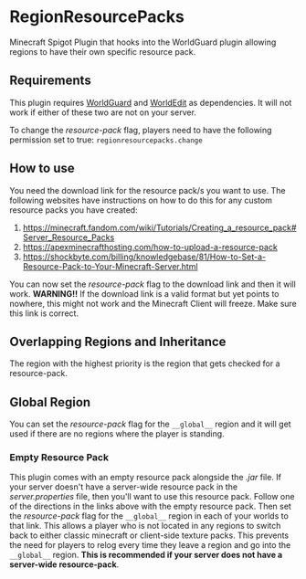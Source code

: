 # RegionResourcePacks
Minecraft Spigot Plugin that hooks into the WorldGuard plugin allowing regions to have their own specific resource pack.

## Requirements
This plugin requires [WorldGuard](https://dev.bukkit.org/projects/worldguard) and [WorldEdit](https://dev.bukkit.org/projects/worldedit) as dependencies. It will not work if either of these two are not on your server.

To change the *resource-pack* flag, players need to have the following permission set to true: `regionresourcepacks.change`

## How to use
You need the download link for the resource pack/s you want to use. The following websites have instructions on how to do this for any custom resource packs you have created:
1. https://minecraft.fandom.com/wiki/Tutorials/Creating_a_resource_pack#Server_Resource_Packs
2. https://apexminecrafthosting.com/how-to-upload-a-resource-pack
3. https://shockbyte.com/billing/knowledgebase/81/How-to-Set-a-Resource-Pack-to-Your-Minecraft-Server.html

You can now set the *resource-pack* flag to the download link and then it will work.
**WARNING!!** If the download link is a valid format but yet points to nowhere, this might not work and the Minecraft Client will freeze. Make sure this link is correct.

## Overlapping Regions and Inheritance
The region with the highest priority is the region that gets checked for a resource-pack.

## Global Region
You can set the *resource-pack* flag for the `__global__` region and it will get used if there are no regions where the player is standing.

### Empty Resource Pack
This plugin comes with an empty resource pack alongside the *.jar* file. If your server doesn't have a server-wide resource pack in the *server.properties* file, then you'll want to use this resource pack. Follow one of the directions in the links above with the empty resource pack. Then set the *resource-pack* flag for the `__global__` region in each of your worlds to that link. This allows a player who is not located in any regions to switch back to either classic minecraft or client-side texture packs. This prevents the need for players to relog every time they leave a region and go into the `__global__` region. **This is recommended if your server does not have a server-wide resource-pack**.
